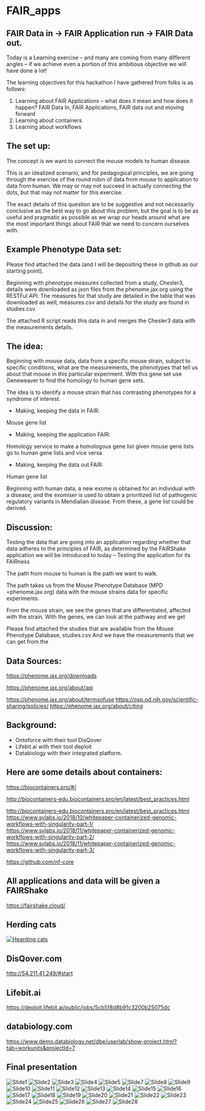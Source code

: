 # FAIR_apps
## FAIR Data in -> FAIR Application run -> FAIR Data out.
 
  Today is a Learning exercise – and many are coming from many different angles – if we achieve even a portion of this ambitious objective we will have done a lot!
 
   The learning objectives for this hackathon I have gathered from folks is as follows:

  1. Learning about FAIR Applications – what does it mean and how does it happen?  FAIR Data In, FAIR Applications, FAIR data out and moving forward
  2. Learning about containers
  3. Learning about workflows

## The set up:
 
The concept is we want to connect the mouse models to human disease.
 
This is an idealized scenario, and for pedagogical principles, we are going through the exercise of the round robin of data from mouse to application to data from human.   We may or may not succeed in actually connecting the dots, but that may not matter for this exercise.
 
The exact details of this question are to be suggestive and not necessarily conclusive as the best way to go about this problem, but the goal is to be as useful and pragmatic as possible as we wrap our heads around what are the most important things about FAIR that we need to concern ourselves with.
 
## Example Phenotype Data set:

  Please find attached the data (and I will be depositing these in github as our starting point).   
 
  Beginning with phenotype measures collected from a study, Chesler3, details were downloaded as json files from the phenome.jax.org using the RESTFul API.  The measures for that study are detailed in the table that was downloaded as well, measures.csv and details for the study are found in studies.csv.
 
  The attached R script reads this data in and merges the Chesler3 data with the measurements details.
 
## The idea:
  Beginning with mouse data, data from a specific mouse strain, subject to specific conditions, what are the measurements, the phenotypes that tell us about that mouse in this particular experiment.   With this gene set use Geneweaver to find the homology to human gene sets.
 
  The idea is to identify a mouse strain that has contrasting phenotypes for a syndrome of interest.
 
  * Making, keeping the data in FAIR:
  
  Mouse gene list
 
  * Making, keeping the application FAIR:
  
  Homology service to make a homologous gene list given mouse gene lists go to human gene lists and vice versa
 
  * Making, keeping the data out FAIR:
  
  Human gene list
 
  Beginning with human data, a new exome is obtained for an individual with a disease, and the exomiser is used to obtain a prioritized list of pathogenic regulatory variants in Mendialian disease.  From these, a gene list could be derived. 
 
## Discussion:
Testing the data that are going into an application regarding whether that data adheres to the principles of FAIR, as determined by the FAIRShake application we will be introduced to today – Testing the application for its FAIRness

The path from mouse to human is the path we want to walk.
 
The path takes us from the Mouse Phenotype Database (MPD =phenome.jax.org) data with the mouse strains data for specific experiments.
 
From the mouse strain, we see the genes that are differentiated, affected with the strain.
With the genes, we can look at the pathway and we get  
 
Please find attached the studies that are available from the Mouse Phenotype Database, studies.csv
And we have the measurements that we can get from the
 
## Data Sources:

  https://phenome.jax.org/downloads
 
  https://phenome.jax.org/about/api
 
  https://phenome.jax.org/about/termsofuse
  https://osp.od.nih.gov/scientific-sharing/policies/
  https://phenome.jax.org/about/citing
 
## Background:

  * Ontoforce with their tool DisQover
  * Lifebit.ai with their tool deploit
  * Databiology with their integrated platform.
 
## Here are some details about containers: 

  https://biocontainers.pro/#/
 
  http://biocontainers-edu.biocontainers.pro/en/latest/best_practices.html
 
  http://biocontainers-edu.biocontainers.pro/en/latest/best_practices.html
  https://www.sylabs.io/2018/10/whitepaper-containerized-genomic-workflows-with-singularity-part-1/
  https://www.sylabs.io/2018/11/whitepaper-containerized-genomic-workflows-with-singularity-part-2/
  https://www.sylabs.io/2018/11/whitepaper-containerized-genomic-workflows-with-singularity-part-3/
 
  https://github.com/nf-core
 
## All applications and data will be given a FAIRShake
  https://fairshake.cloud/
  
## Herding cats
[![Hearding cats](https://img.youtube.com/vi/Pk7yqlTMvp8/0.jpg)](https://www.youtube.com/watch?v=Pk7yqlTMvp8)

## DisQover.com
http://54.211.41.249/#start

## Lifebit.ai
https://deploit.lifebit.ai/public/jobs/5cb5f8d8b91c3200b25075dc

## databiology.com
https://www.demo.databiology.net/dbe/userlab/show-project.html?tab=workunits&projectId=7

## Final presentation
![Slide1](https://github.com/NCBI-Hackathons/FAIR_apps/blob/master/Slide01.jpeg)
![Slide2](https://github.com/NCBI-Hackathons/FAIR_apps/blob/master/Slide02.jpeg)
![Slide3](https://github.com/NCBI-Hackathons/FAIR_apps/blob/master/Slide03.jpeg)
![Slide4](https://github.com/NCBI-Hackathons/FAIR_apps/blob/master/Slide04.jpeg)
![Slide5](https://github.com/NCBI-Hackathons/FAIR_apps/blob/master/Slide05.jpeg)
![Slide7](https://github.com/NCBI-Hackathons/FAIR_apps/blob/master/Slide07.jpeg)
![Slide8](https://github.com/NCBI-Hackathons/FAIR_apps/blob/master/Slide08.jpeg)
![Slide9](https://github.com/NCBI-Hackathons/FAIR_apps/blob/master/Slide09.jpeg)
![Slide10](https://github.com/NCBI-Hackathons/FAIR_apps/blob/master/Slide10.jpeg)
![Slide11](https://github.com/NCBI-Hackathons/FAIR_apps/blob/master/Slide11.jpeg)
![Slide12](https://github.com/NCBI-Hackathons/FAIR_apps/blob/master/Slide12.jpeg)
![Slide13](https://github.com/NCBI-Hackathons/FAIR_apps/blob/master/Slide13.jpeg)
![Slide14](https://github.com/NCBI-Hackathons/FAIR_apps/blob/master/Slide14.jpeg)
![Slide15](https://github.com/NCBI-Hackathons/FAIR_apps/blob/master/Slide15.jpeg)
![Slide16](https://github.com/NCBI-Hackathons/FAIR_apps/blob/master/Slide16.jpeg)
![Slide17](https://github.com/NCBI-Hackathons/FAIR_apps/blob/master/Slide17.jpeg)
![Slide18](https://github.com/NCBI-Hackathons/FAIR_apps/blob/master/Slide18.jpeg)
![Slide19](https://github.com/NCBI-Hackathons/FAIR_apps/blob/master/Slide19.jpeg)
![Slide20](https://github.com/NCBI-Hackathons/FAIR_apps/blob/master/Slide20.jpeg)
![Slide21](https://github.com/NCBI-Hackathons/FAIR_apps/blob/master/Slide21.jpeg)
![Slide22](https://github.com/NCBI-Hackathons/FAIR_apps/blob/master/Slide22.jpeg)
![Slide23](https://github.com/NCBI-Hackathons/FAIR_apps/blob/master/Slide23.jpeg)
![Slide24](https://github.com/NCBI-Hackathons/FAIR_apps/blob/master/Slide24.jpeg)
![Slide25](https://github.com/NCBI-Hackathons/FAIR_apps/blob/master/Slide25.jpeg)
![Slide26](https://github.com/NCBI-Hackathons/FAIR_apps/blob/master/Slide26.jpeg)
![Slide27](https://github.com/NCBI-Hackathons/FAIR_apps/blob/master/Slide27.jpeg)
![Slide28](https://github.com/NCBI-Hackathons/FAIR_apps/blob/master/Slide28.jpeg)


